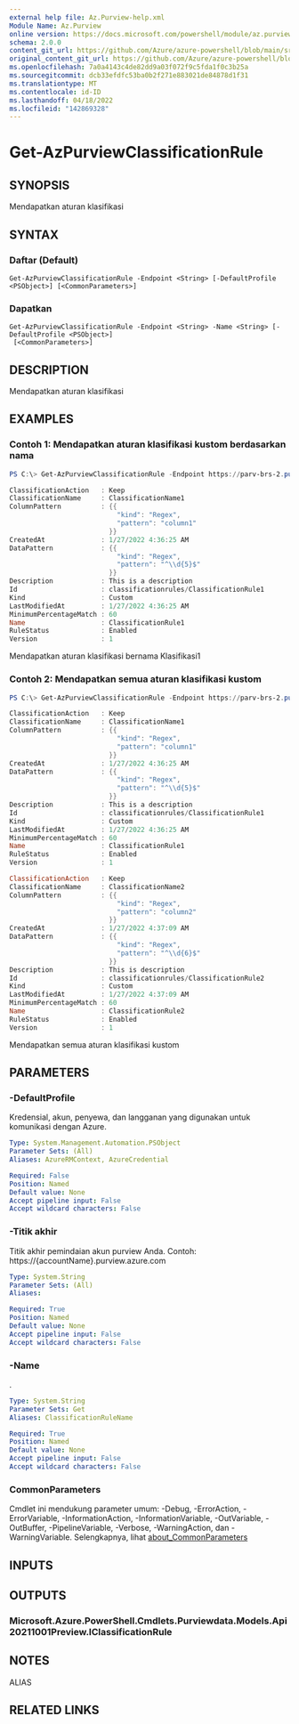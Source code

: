 ```yaml
---
external help file: Az.Purview-help.xml
Module Name: Az.Purview
online version: https://docs.microsoft.com/powershell/module/az.purview/get-azpurviewclassificationrule
schema: 2.0.0
content_git_url: https://github.com/Azure/azure-powershell/blob/main/src/Purview/Purview/help/Get-AzPurviewClassificationRule.md
original_content_git_url: https://github.com/Azure/azure-powershell/blob/main/src/Purview/Purview/help/Get-AzPurviewClassificationRule.md
ms.openlocfilehash: 7a0a4143c4de82dd9a03f072f9c5fda1f0c3b25a
ms.sourcegitcommit: dcb33efdfc53ba0b2f271e883021de84878d1f31
ms.translationtype: MT
ms.contentlocale: id-ID
ms.lasthandoff: 04/18/2022
ms.locfileid: "142869328"
---
```

# Get-AzPurviewClassificationRule

## SYNOPSIS
Mendapatkan aturan klasifikasi

## SYNTAX

### Daftar (Default)
```
Get-AzPurviewClassificationRule -Endpoint <String> [-DefaultProfile <PSObject>] [<CommonParameters>]
```

### Dapatkan
```
Get-AzPurviewClassificationRule -Endpoint <String> -Name <String> [-DefaultProfile <PSObject>]
 [<CommonParameters>]
```

## DESCRIPTION
Mendapatkan aturan klasifikasi

## EXAMPLES

### Contoh 1: Mendapatkan aturan klasifikasi kustom berdasarkan nama
```powershell
PS C:\> Get-AzPurviewClassificationRule -Endpoint https://parv-brs-2.purview.azure.com/ -Name ClassificationRule1

ClassificationAction   : Keep
ClassificationName     : ClassificationName1
ColumnPattern          : {{
                           "kind": "Regex",
                           "pattern": "column1"
                         }}
CreatedAt              : 1/27/2022 4:36:25 AM
DataPattern            : {{
                           "kind": "Regex",
                           "pattern": "^\\d{5}$"
                         }}
Description            : This is a description
Id                     : classificationrules/ClassificationRule1
Kind                   : Custom
LastModifiedAt         : 1/27/2022 4:36:25 AM
MinimumPercentageMatch : 60
Name                   : ClassificationRule1
RuleStatus             : Enabled
Version                : 1
```

Mendapatkan aturan klasifikasi bernama Klasifikasi1

### Contoh 2: Mendapatkan semua aturan klasifikasi kustom
```powershell
PS C:\> Get-AzPurviewClassificationRule -Endpoint https://parv-brs-2.purview.azure.com/

ClassificationAction   : Keep
ClassificationName     : ClassificationName1
ColumnPattern          : {{
                           "kind": "Regex",
                           "pattern": "column1"
                         }}
CreatedAt              : 1/27/2022 4:36:25 AM
DataPattern            : {{
                           "kind": "Regex",
                           "pattern": "^\\d{5}$"
                         }}
Description            : This is a description
Id                     : classificationrules/ClassificationRule1
Kind                   : Custom
LastModifiedAt         : 1/27/2022 4:36:25 AM
MinimumPercentageMatch : 60
Name                   : ClassificationRule1
RuleStatus             : Enabled
Version                : 1

ClassificationAction   : Keep
ClassificationName     : ClassificationName2
ColumnPattern          : {{
                           "kind": "Regex",
                           "pattern": "column2"
                         }}
CreatedAt              : 1/27/2022 4:37:09 AM
DataPattern            : {{
                           "kind": "Regex",
                           "pattern": "^\\d{6}$"
                         }}
Description            : This is description
Id                     : classificationrules/ClassificationRule2
Kind                   : Custom
LastModifiedAt         : 1/27/2022 4:37:09 AM
MinimumPercentageMatch : 60
Name                   : ClassificationRule2
RuleStatus             : Enabled
Version                : 1
```

Mendapatkan semua aturan klasifikasi kustom

## PARAMETERS

### -DefaultProfile
Kredensial, akun, penyewa, dan langganan yang digunakan untuk komunikasi dengan Azure.

```yaml
Type: System.Management.Automation.PSObject
Parameter Sets: (All)
Aliases: AzureRMContext, AzureCredential

Required: False
Position: Named
Default value: None
Accept pipeline input: False
Accept wildcard characters: False
```

### -Titik akhir
Titik akhir pemindaian akun purview Anda.
Contoh: https://{accountName}.purview.azure.com

```yaml
Type: System.String
Parameter Sets: (All)
Aliases:

Required: True
Position: Named
Default value: None
Accept pipeline input: False
Accept wildcard characters: False
```

### -Name
.

```yaml
Type: System.String
Parameter Sets: Get
Aliases: ClassificationRuleName

Required: True
Position: Named
Default value: None
Accept pipeline input: False
Accept wildcard characters: False
```

### CommonParameters
Cmdlet ini mendukung parameter umum: -Debug, -ErrorAction, -ErrorVariable, -InformationAction, -InformationVariable, -OutVariable, -OutBuffer, -PipelineVariable, -Verbose, -WarningAction, dan -WarningVariable. Selengkapnya, lihat [about_CommonParameters](http://go.microsoft.com/fwlink/?LinkID=113216)

## INPUTS

## OUTPUTS

### Microsoft.Azure.PowerShell.Cmdlets.Purviewdata.Models.Api20211001Preview.IClassificationRule

## NOTES

ALIAS

## RELATED LINKS
